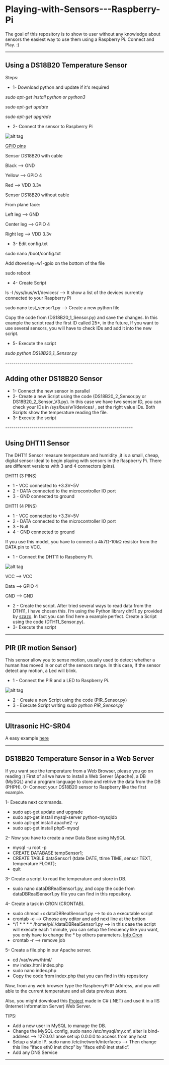 # Playing-with-Sensors---Raspberry-Pi
The goal of this repository is to show to user without any knowledge about sensors the easiest way to use them using a Raspberry Pi. Connect and Play. :)

------------------------------------------------------
<h2>Using a DS18B20 Temperature Sensor</h2>
Steps:

- 1- Download python and update if it's required
<p><em>sudo apt-get install python or python3</em>
<p><em>sudo apt-get update</em>
<p><em>sudo apt-get upgrade</em>
<p>


- 2- Connect the sensor to Raspberry Pi

![alt tag](https://raw.github.com/rnieva/Playing-with-Sensors---Raspberry-Pi/master/scheme1_DS18B20.png)

[GPIO pins](https://www.raspberrypi.org/documentation/usage/gpio/images/a-and-b-gpio-numbers.png)
<p>Sensor DS18B20 with cable
<p>Black --> GND
<p>Yellow --> GPIO 4 
<p>Red --> VDD 3.3v
<p>
<p>Sensor DS18B20 without cable
<p>From plane face:
<p>Left leg --> GND
<p>Center leg --> GPIO 4 
<p>Right leg --> VDD 3.3v
<p>


- 3- Edit config.txt
<p>sudo nano /boot/config.txt
<p>Add dtoverlay=w1-gpio on the bottom of the file 
<p>sudo reboot
<p>


- 4- Create Script 
<p>ls -l /sys/bus/w1/devices/ --> It show a list of the devices currently connected to your Raspberry Pi
<p>sudo nano test_sensor1.py --> Create a new python file
<p>Copy the code from (DS18B20_1_Sensor.py) and save the changes. In this example the script read the first ID called 25*, in the future, If you want to use several sensors, you will have to check IDs and add it into the new script.
<p>

- 5- Execute the script
<p> <em>sudo python DS18B20_1_Sensor.py</em>
<p>
---------------------------------------------------------------
<h2>Adding other DS18B20 Sensor</h2>

- 1- Connect the new sensor in parallel
- 2- Create a new Script using the code (DS18B20_2_Sensor.py or DS18B20_2_Sensor_V3.py). In this case we have two sensor ID, you can check your IDs in /sys/bus/w1/devices/ , set the right value IDs. Both Scripts show the temperature reading the file.  
- 3- Execute the script

<p>
---------------------------------------------------------------
<h2>Using DHT11 Sensor</h2>

The DHT11 Sensor measure temperature and humidity ,it is a small, cheap, digital sensor ideal to begin playing with sensors in the Raspberry Pi. There are different versions with 3 and 4 connectors (pins).

DHT11 (3 PINS)
- 1 - VCC connected to +3.3V~5V
- 2 - DATA connected to the microcontroller IO port
- 3 - GND connected to ground

DHT11 (4 PINS)
- 1 - VCC connected to +3.3V~5V
- 2 - DATA connected to the microcontroller IO port
- 3 - Null
- 4 - GND connected to ground

If you use this model, you have to connect a 4k7Ω-10kΩ resistor from the DATA pin to VCC.

- 1 - Connect the DHT11 to Raspberry Pi.

![alt tag](https://raw.github.com/rnieva/Playing-with-Sensors---Raspberry-Pi/master/scheme1_DHT11.png)

<p>VCC --> VCC
<p>Data --> GPIO 4 
<p>GND --> GND

- 2 - Create the script.
 After tried several ways to read data from the DTH11, I have chosen this. I’m using the Python library dht11.py provided by [szazo](https://github.com/szazo/DHT11_Python/blob/master/dht11.py). In fact you can find here a example perfect.
 Create a Script using the code (DTH11_Sensor.py).
- 3- Execute the script

------------------------------------------------------------------

<h2>PIR (IR motion Sensor)</h2>
This sensor allow you to sense motion, usually used to detect whether a human has moved in or out of the sensors range.
In this case, If the sensor detect any motion, a Led will blink.

- 1 - Connect the PIR and a LED to Raspberry Pi.
<p>

![alt tag](https://raw.github.com/rnieva/Playing-with-Sensors---Raspberry-Pi/master/scheme_PIR_LED.png)

- 2 - Create a new Script using the code (PIR_Sensor.py)
- 3 - Execute Script writing <em>sudo python PIR_Sensor.py</em>

-------------------------------------------------------------------
<h2>Ultrasonic HC-SR04</h2>

A easy example  [here](https://github.com/rnieva/Ultrasonic-HC-SR04-Raspberry)

-------------------------------------------------------------------
<h2>DS18B20 Temperature Sensor in a Web Server</h2>

If you want see the temperature from a Web Browser, please you go on reading :) 
First of all we have to install a Web Server (Apache), a DB (MySQL) and a program language to store and retrive the data from the DB (PHPH).
0- Connect your DS18B20 sensor to Raspberry like the first example.

1- Execute next commands.
- sudo apt-get update and upgrade
- sudo apt-get install mysql-server python-mysqldb
- sudo apt-get install apache2 -y
- sudo apt-get install php5-mysql

2- Now you have to create a new Data Base using MySQL.
- mysql -u root -p
- CREATE DATABASE tempSensor1;
- CREATE TABLE dataSensor1 (tdate DATE, ttime TIME, sensor  TEXT, temperature FLOAT);
- quit

3- Create a script to read the temperature and store in DB.
- sudo nano dataDBRealSensor1.py, and copy the code from dataDBRealSensor1.py file you can find in this repository. 

4- Create a task in CRON (CRONTAB).
- sudo chmod +x dataDBRealSensor1.py --> to do a executable script
- crontab -e --> Choose any editor and add next line at the botton
- */1 * * * * /home/pi/./dataDBRealSensor1.py --> in this case the script will execute each 1 minute, you can setup the frecuency like you want, you only have to change the * by others parameters. [Info Cron](https://www.cyberciti.biz/faq/how-do-i-add-jobs-to-cron-under-linux-or-unix-oses/) 
- crontab -r --> remove job

5- Create a file.php in our Apache server.
- cd /var/www/html/
- mv index.html index.php
- sudo nano index.php
- Copy the code from index.php that you can find in this repository

Now, from any web browser type the RaspberryPi IP Address, and you will able to the current temperature and all data previous store.

Also, you might download this [Project](https://github.com/rnieva/Web-Application-Show-Data-from-a-Raspberry-Pi) made in C# (.NET) and use it in a IIS (Internet Information Server) Web Server.
 
TIPS:
- Add a new user in MySQL to manage the DB.
- Change the MySQL config, sudo nano /etc/mysql/my.cnf, alter is bind-address --> 127.0.0.1 anse set up 0.0.0.0 to access from any host
- Setup a static IP. sudo nano /etc/network/interfaces --> Then change this line “iface eth0 inet dhcp” by “iface eth0 inet static“.
- Add any DNS Service

-------------------------------------------------------------------
